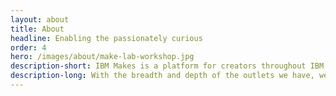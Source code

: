 ```yaml
---
layout: about
title: About
headline: Enabling the passionately curious
order: 4
hero: /images/about/make-lab-workshop.jpg
description-short: IBM Makes is a platform for creators throughout IBM to express themselves and the hobbies that enrich their lives, while also bringing that creative energy back into their careers.
description-long: With the breadth and depth of the outlets we have, we’re enabling every IBMer to get into any kind of creative endeavor without judgment or criticism. If you’ve never done printmaking, the Make Lab provides the environment and resources; if you want to do more print design, the Variable magazine gives you that chance; if you want to make a podcast or host a radio show, the Community Radio provides that space and equipment; if you want to get your hands dirty with some analog crafts, Spare Time has you covered. People at IBM are curious, and we’re doing our part to allow that curiosity to blossom.
---
```

